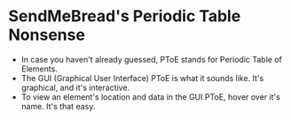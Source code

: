 # SendMeBread's Periodic Table Nonsense
* In case you haven't already guessed, PToE stands for Periodic Table of Elements.
* The GUI (Graphical User Interface) PToE is what it sounds like. It's graphical, and it's interactive.
* To view an element's location and data in the GUI PToE, hover over it's name. It's that easy.